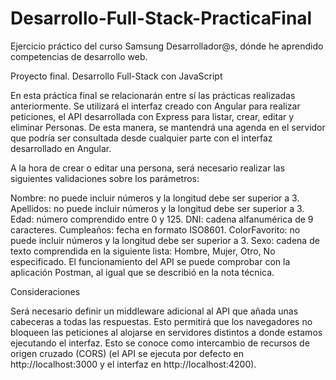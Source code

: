 # Desarrollo-Full-Stack-PracticaFinal
 Ejercicio práctico del curso Samsung Desarrollador@s, dónde he aprendido competencias de desarrollo web.

Proyecto final. Desarrollo Full-Stack con JavaScript

En esta práctica final se relacionarán entre sí las prácticas realizadas anteriormente. Se utilizará el interfaz creado con Angular para realizar peticiones, el API desarrollada con Express para listar, crear, editar y eliminar Personas. De esta manera, se mantendrá una agenda en el servidor que podría ser consultada desde cualquier parte con el interfaz desarrollado en Angular.

A la hora de crear o editar una persona, será necesario realizar las siguientes validaciones sobre los parámetros:

Nombre: no puede incluir números y la longitud debe ser superior a 3.
Apellidos: no puede incluir números y la longitud debe ser superior a 3.
Edad: número comprendido entre 0 y 125.
DNI: cadena alfanumérica de 9 caracteres.
Cumpleaños: fecha en formato ISO8601.
ColorFavorito: no puede incluir números y la longitud debe ser superior a 3.
Sexo: cadena de texto comprendida en la siguiente lista: Hombre, Mujer, Otro, No especificado.
El funcionamiento del API se puede comprobar con la aplicación Postman, al igual que se describió en la nota técnica.

Consideraciones

Será necesario definir un middleware adicional al API que añada unas cabeceras a todas las respuestas. Esto permitirá que los navegadores no bloqueen las peticiones al alojarse en servidores distintos a donde estamos ejecutando el interfaz. Esto se conoce como intercambio de recursos de origen cruzado (CORS) (el API se ejecuta por defecto en http://localhost:3000 y el interfaz en http://localhost:4200).

